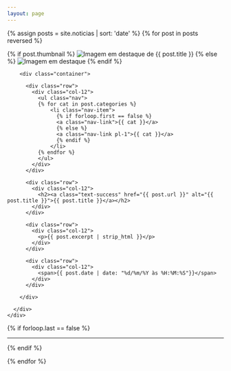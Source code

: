```yaml
---
layout: page
---
```


{% assign posts = site.noticias | sort: 'date' %}
{% for post in posts reversed %}

  <div class="container">
    <div class="row">
      <div class="col-4">
        <!-- Imagem em Destaque -->
        {% if post.thumbnail %}
          <img class="img-thumbnail"  src="{{ post.thumbnail | prepend: site.baseurl }}" alt="Imagem em destaque de {{ post.title }}" />
        {% else %}
          <img class="img-thumbnail"  src="https://via.placeholder.com/400" alt="Imagem em destaque" />        
        {% endif %}
      </div>
      <div class="col-8">

        <div class="container">

          <div class="row">
            <div class="col-12">
              <ul class="nav">
              {% for cat in post.categories %}
                  <li class="nav-item">
                    {% if forloop.first == false %}
                    <a class="nav-link">{{ cat }}</a>
                    {% else %}
                    <a class="nav-link pl-1">{{ cat }}</a>
                    {% endif %}
                  </li>
              {% endfor %}
              </ul>
            </div>
          </div>

          <div class="row">
            <div class="col-12">
              <h2><a class="text-success" href="{{ post.url }}" alt="{{ post.title }}">{{ post.title }}</a></h2>
            </div>
          </div>

          <div class="row">
            <div class="col-12">
              <p>{{ post.excerpt | strip_html }}</p>
            </div>
          </div>

          <div class="row">
            <div class="col-12">
              <span>{{ post.date | date: "%d/%m/%Y às %H:%M:%S"}}</span>
            </div>
          </div>

        </div>

      </div>
    </div>

  </div>

{% if forloop.last == false %}

  <!-- Separador -->
  <div class="container">
    <div class="row">
      <div class="col-12">
        <hr />
      </div>
    </div>
  </div>
  {% endif %}

{% endfor %}
